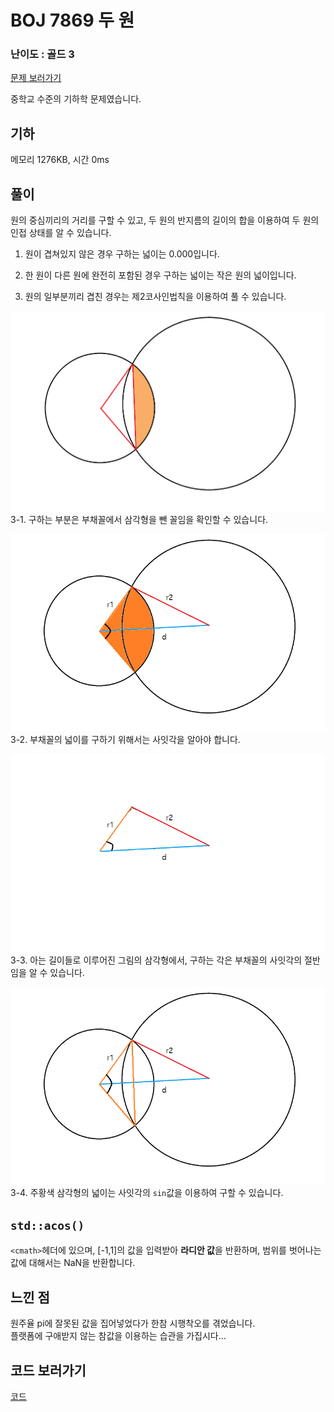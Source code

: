 # BOJ 7869 두 원
 

### 난이도 : 골드 3
[문제 보러가기](https://www.acmicpc.net/problem/7869)

중학교 수준의 기하학 문제였습니다.

## 기하
메모리 	1276KB, 시간 0ms


## 풀이

원의 중심끼리의 거리를 구할 수 있고, 두 원의 반지름의 길이의 합을 이용하여 두 원의 인접 상태를 알 수 있습니다.  

1. 원이 겹쳐있지 않은 경우 구하는 넓이는 0.000입니다. 
2. 한 원이 다른 원에 완전히 포함된 경우 구하는 넓이는 작은 원의 넓이입니다.

3. 원의 일부분끼리 겹친 경우는 제2코사인법칙을 이용하여 풀 수 있습니다.

![그림1](7869_1.png)
3-1. 구하는 부분은 부채꼴에서 삼각형을 뺀 꼴임을 확인할 수 있습니다.  

![그림3](7869_3.png)
3-2. 부채꼴의 넓이를 구하기 위해서는 사잇각을 알아야 합니다.  

![그림4](7869_4.png)
3-3. 아는 길이들로 이루어진 그림의 삼각형에서, 구하는 각은 부채꼴의 사잇각의 절반임을 알 수 있습니다.  

![그림5](7869_5.png)
3-4. 주황색 삼각형의 넓이는 사잇각의 ```sin```값을 이용하여 구할 수 있습니다.


## ```std::acos()```
```<cmath>```헤더에 있으며, [-1,1]의 값을 입력받아 **라디안 값**을 반환하며, 범위를 벗어나는 값에 대해서는 NaN을 반환합니다.  

## 느낀 점
원주율 pi에 잘못된 값을 집어넣었다가 한참 시행착오를 겪었습니다.  
플랫폼에 구애받지 않는 참값을 이용하는 습관을 가집시다...


## 코드 보러가기
[코드](./boj7869.cpp)
